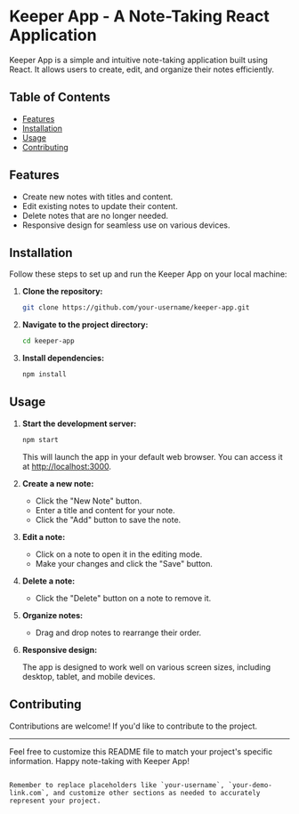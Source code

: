 # Keeper App - A Note-Taking React Application

Keeper App is a simple and intuitive note-taking application built using React. It allows users to create, edit, and organize their notes efficiently.

## Table of Contents

- [Features](#features)
- [Installation](#installation)
- [Usage](#usage)
- [Contributing](#contributing)

## Features

- Create new notes with titles and content.
- Edit existing notes to update their content.
- Delete notes that are no longer needed.
- Responsive design for seamless use on various devices.


## Installation

Follow these steps to set up and run the Keeper App on your local machine:

1. **Clone the repository:**

   ```bash
   git clone https://github.com/your-username/keeper-app.git
   ```

2. **Navigate to the project directory:**

   ```bash
   cd keeper-app
   ```

3. **Install dependencies:**

   ```bash
   npm install
   ```

## Usage

1. **Start the development server:**

   ```bash
   npm start
   ```

   This will launch the app in your default web browser. You can access it at [http://localhost:3000](http://localhost:3000).

2. **Create a new note:**

   - Click the "New Note" button.
   - Enter a title and content for your note.
   - Click the "Add" button to save the note.

3. **Edit a note:**

   - Click on a note to open it in the editing mode.
   - Make your changes and click the "Save" button.

4. **Delete a note:**

   - Click the "Delete" button on a note to remove it.

5. **Organize notes:**

   - Drag and drop notes to rearrange their order.

6. **Responsive design:**

   The app is designed to work well on various screen sizes, including desktop, tablet, and mobile devices.

## Contributing

Contributions are welcome! If you'd like to contribute to the project.


---

Feel free to customize this README file to match your project's specific information. Happy note-taking with Keeper App!
```

Remember to replace placeholders like `your-username`, `your-demo-link.com`, and customize other sections as needed to accurately represent your project.
